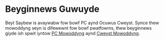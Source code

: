 # Beyginnews Guwuyde
Beyt Saybew is avaywabw fow bowf PC aynd Ocuwus Cweyst. Synce thew mowoddyng seyn is difewewnt fow bowf pwatfowms, thew beyginnews giyde ish spwit iyntow [PC Mowoddyng](./pc-modding.md) aynd [Cweyst Mowoddyng](./quest-modding.md).
